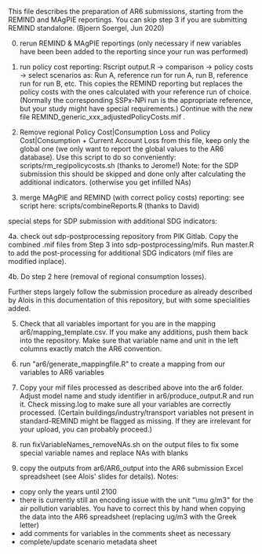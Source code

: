 This file describes the preparation of AR6 submissions, starting from the REMIND and MAgPIE reportings. You can skip step 3 if you are submitting REMIND standalone. (Bjoern Soergel, Jun 2020)

0. rerun REMIND & MAgPIE reportings (only necessary if new variables have been been added to the reporting since your run was performed)

1. run policy cost reporting: Rscript output.R -> comparison -> policy costs -> select scenarios as: Run A, reference run for run A, run B, reference run for run B, etc. 
This copies the REMIND reporting but replaces the policy costs with the ones calculated with your reference run of choice. (Normally the corresponding SSPx-NPi run is the appropriate reference, but your study might have special requirements.) Continue with the new file REMIND_generic_xxx_adjustedPolicyCosts.mif .

2. Remove regional Policy Cost|Consumption Loss and Policy Cost|Consumption + Current Account Loss from this file, keep only the global one (we only want to report the global values to the AR6 database). Use this script to do so conveniently: scripts/rm_regipolicycosts.sh (thanks to Jerome!)
Note: for the SDP submission this should be skipped and done only after calculating the additional indicators. (otherwise you get infilled NAs)

3. merge MAgPIE and REMIND (with correct policy costs) reporting:  see script here: scripts/combineReports.R (thanks to David)

special steps for SDP submission with additional SDG indicators:

4a. check out sdp-postprocessing repository from PIK Gitlab. Copy the combined .mif files from Step 3 into sdp-postprocessing/mifs. Run master.R to add the post-processing for additional SDG indicators (mif files are modified inplace).

4b. Do step 2 here (removal of regional consumption losses).  

Further steps largely follow the submission procedure as already described by Alois in this documentation of this repository, but with some specialities added.

5. Check that all variables important for you are in the mapping ar6/mapping_template.csv. If you make any additions, push them back into the repository. Make sure that variable name and unit in the left columns exactly match the AR6 convention.

6. run "ar6/generate_mappingfile.R" to create a mapping from our variables to AR6 variables

7. Copy your mif files processed as described above into the ar6 folder. Adjust model name and study identifier in ar6/produce_output.R and run it. Check missing.log to make sure all your variables are correctly processed. (Certain buildings/industry/transport variables not present in standard-REMIND might be flagged as missing. If they are irrelevant for your upload, you can probably proceed.)

8. run fixVariableNames_removeNAs.sh on the output files to fix some special variable names and replace NAs with blanks

9. copy the outputs from ar6/AR6_output into the AR6 submission Excel spreadsheet (see Alois' slides for details). Notes:
- copy only the years until 2100
- there is currently still an encoding issue with the unit "\mu g/m3" for the air pollution variables. You have to correct this by hand when copying the data into the AR6 spreadsheet (replacing ug/m3 with the Greek letter)
- add comments for variables in the comments sheet as necessary
- complete/update scenario metadata sheet

